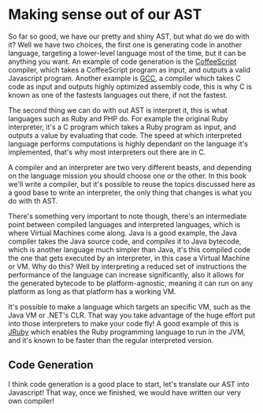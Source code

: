 # Making sense out of our AST
So far so good, we have our pretty and shiny AST, but what do we do with it?
Well we have two choices, the first one is generating code in another language,
targeting a lower-level language most of the time, but it can be anything you
want. An example of code generation is the
[CoffeeScript](http://coffeescript.org/) compiler, which takes a CoffeeScript
program as input, and outputs a valid Javascript program. Another example is
[GCC](https://gcc.gnu.org/), a compiler which takes C code as input and outputs
highly optimized assembly code, this is why C is known as one of the fastests
languages out there, if not the fastest.

The second thing we can do with out AST is interpret it, this is what languages
such as Ruby and PHP do. For example the original Ruby interpreter, it's a C
program which takes a Ruby program as input, and outputs a value by evaluating
that code. The speed at which interpreted language performs computations is
highly dependant on the language it's implemented, that's why most interpreters
out there are in C.

A compiler and an interpreter are two very different beasts, and depending on
the language mission you should choose one or the other. In this book we'll
write a compiler, but it's possible to reuse the topics discussed here as a good
base to write an interpreter, the only thing that changes is what you do with th
AST.

There's something very important to note though, there's an intermediate point
between compiled languages and interpreted languages, which is where Virtual
Machines come along. Java is a good example, the Java compiler takes the Java
source code, and _compiles_ it to Java bytecode, which is another language much
simpler than Java, it's this compiled code the one that gets executed by an
interpreter, in this case a Virtual Machine or VM. Why do this? Well by
interpreting a reduced set of instructions the performance of the language can
increase significantly, also it allows for the generated bytecode to be
platform-agnostic, meaning it can run on any platform as long as that platform
has a working VM.

It's possible to make a language which targets an specific VM, such as the Java
VM or .NET's CLR. That way you take advantage of the huge effort put into those
interpreters to make your code fly! A good example of this is
[JRuby](http://jruby.org/) which enables the Ruby programming language to run in
the JVM, and it's known to be faster than the regular interpreted version.

## Code Generation
I think code generation is a good place to start, let's translate our AST into
Javascript! That way, once we finished, we would have written our very own
compiler!
